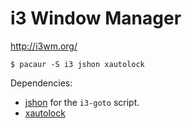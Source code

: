 # i3 Window Manager

http://i3wm.org/

	$ pacaur -S i3 jshon xautolock

Dependencies:
- [jshon](http://kmkeen.com/jshon/) for the `i3-goto` script.
- [xautolock](https://www.archlinux.org/packages/community/x86_64/xautolock/)
